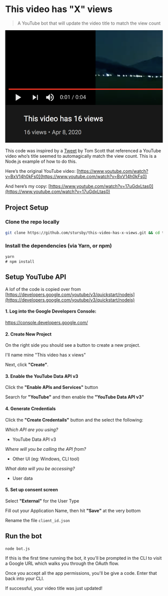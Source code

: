 # This video has "X" views

> A YouTube bot that will update the video title to match the view count

![screenshot](.github/screenshot.png)

This code was inspired by a [Tweet](https://twitter.com/tomscott/status/1247178247437078529) by Tom Scott that referenced a YouTube video who’s title seemed to automagically match the view count. This is a Node.js example of how to do this.

Here’s the original YouTube video: [https://www.youtube.com/watch?v=BxV14h0kFs0](https://www.youtube.com/watch?v=BxV14h0kFs0)

And here’s my copy: [https://www.youtube.com/watch?v=17uGdxLtas0](https://www.youtube.com/watch?v=17uGdxLtas0)

## Project Setup

### Clone the repo locally

```bash
git clone https://github.com/stursby/this-video-has-x-views.git && cd this-video-has-x-views
```

### Install the dependencies (via Yarn, or npm)

```
yarn
# npm install
```

## Setup YouTube API

A lof of the code is copied over from [https://developers.google.com/youtube/v3/quickstart/nodejs](https://developers.google.com/youtube/v3/quickstart/nodejs)

#### 1. Log into the Google Developers Console:

https://console.developers.google.com/

#### 2. Create New Project

On the right side you should see a button to create a new project.

I'll name mine "This video has x views"

Next, click **"Create"**.

#### 3. Enable the YouTube Data API v3

Click the **"Enable APIs and Services"** button

Search for **"YouTube"** and then enable the **"YouTube Data API v3"**

#### 4. Generate Credentials

Click the **"Create Credentails"** button and the select the following:

_Which API are you using?_

- YouTube Data API v3

_Where will you be calling the API from?_

- Other UI (eg: Windows, CLI tool)

_What data will you be accessing?_

- User data

#### 5. Set up consent screen

Select **"External"** for the User Type

Fill out your Application Name, then hit **"Save"** at the very bottom

Rename the file `client_id.json`

## Run the bot

`node bot.js`

If this is the first time running the bot, it you'll be prompted in the CLI to visit a Google URL which walks you through the OAuth flow.

Once you accept all the app permissions, you'll be give a code. Enter that back into your CLI.

If successful, your video title was just updated!
